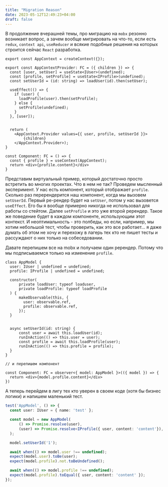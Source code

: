 ```yaml
---
title: "Migration Reason"
date: 2023-05-12T12:49:23+04:00
draft: false
---
```


В продолжение вчерашней темы, про миграцию на `mobx`  резонно возникает вопрос, а зачем вообще мигрировать на что-то, если есть `redux`, `context api`, `useReducer` и всякие подобные решения на которых строится сейчас `React` разработка.

```tsx
export const AppContext = createContext({});

export const AppContextProvider: FC = ({ children }) => {
  const [user, setUser] = useState<IUser>(undefined);
  const [profile, setProfile] = useState<IProfile>(undefined);
  const setUserId = (id: string) => loadUser(id).then(setUser);

  useEffect(() => {
    if (user) {
      loadProfile(user).then(setProfile);
    } else {
      setProfile(undefined);
    }
  }, [user]);


  return (
	<AppContext.Provider values={{ user, profile, setUserId }}>
		{children}
	</AppContext.Provider>);
}

const Component: FC = () => {
  const { profile } = useContext(AppContext);
  return <div>{profile.content}</div>
}
```

Представим виртуальный пример, который достаточно просто встретить во многих проектах. Что в нем не так?
Проведем мысленный эксперимент. У нас есть компонент, который отображает `profile`. Сколько раз перерендерится наш компонент, когда мы вызовем  `setUserId`. Первый ре-рендер будет на `setUser`, потом у нас вызовется `useEffect`. Его бы я вообще примерно никогда не использовал для работы со стейтом. Далее  `setProfile` и это уже второй ререндер. Такое же поведение будет в каждом компоненте, использующим этот контекст.
И неоптимальность - это полбеды, но если, например, мы хотим небольшой тест, чтобы проверить, как это все работает... я даже думать об этом не хочу и перехожу в лагерь тех кто не пишет тесты и рассуждают о них только на собеседовании.

Давате перепишем все на mobx и получаем один ререндер. Потому что мы подписываемся только на изменение `profile`.

```tsx
class AppModel {
  user: IUser | undefined = undefined;
  profile: IProfile | undefined = undefined;

  constructor(
	  private loadUser: typeof loaduser,
	  private loadProfile: typeof loadProfile
  ) {
	  makeObservable(this, {
	    user: observable.ref,
	    profile: observable.ref,
	  });
  }


  async setUserId(id: string) {
	  const user = await this.loadUser(id);
	  runInAction(() => this.user = user);
	  const profile = await this.loadProfile(user);
	  runInAction(() => this.profile = profile);
  }
}

// и перепишем компонент

const Component: FC = observer<{ model: AppModel }>(({ model }) => {
  return <div>{model.profile.content}</div>
})
```

А теперь перейдем в лигу тех кто уверен в своем коде (хотя бы бизнес логики) и напишем маленький тест.

```ts
test('AppModel', () => {
  const user: IUser = { name: 'test' };

  const model = new AppModel(
	  () => Promise.resolve(user),
	  (user) => Promise.resolve<IProfile({ user, content: 'content'}),
  );

  model.setUserId('1');

  await when(() => model.user !== undefined);
  expect(model.user).toBe(user);
  expect(model.profile).not.toBeUndefined();

  await when(() => model.profile !== undefined);
  expect(model.profile).toEqual({ user, content: 'content' });
});
```

